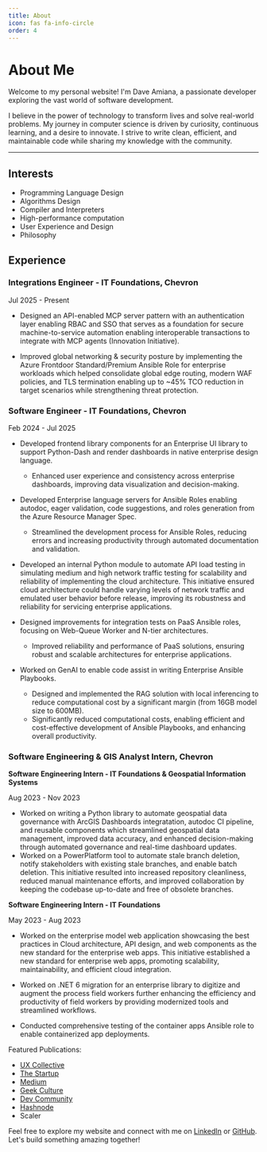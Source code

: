 ```yaml
---
title: About
icon: fas fa-info-circle
order: 4
---
```



# About Me

Welcome to my personal website! I'm Dave Amiana, a passionate developer exploring the vast world of software development.


I believe in the power of technology to transform lives and solve real-world problems. My journey in computer science is driven by curiosity, continuous learning, and a desire to innovate. I strive to write clean, efficient, and maintainable code while sharing my knowledge with the community.

  
---

## Interests

- Programming Language Design
- Algorithms Design
- Compiler and Interpreters
- High-performance computation
- User Experience and Design
- Philosophy


## Experience 
### Integrations Engineer - IT Foundations, Chevron

Jul 2025 - Present

- Designed an API-enabled MCP server pattern with an authentication layer enabling RBAC and SSO that serves as a foundation for secure machine-to-service automation enabling interoperable transactions to integrate with MCP agents (Innovation Initiative).

- Improved global networking & security posture by implementing the Azure Frontdoor Standard/Premium Ansible Role for enterprise workloads which helped consolidate global edge routing, modern WAF policies, and TLS termination enabling up to ~45% TCO reduction in target scenarios while strengthening threat protection. 

### Software Engineer - IT Foundations, Chevron

Feb 2024 - Jul 2025

- Developed frontend library components for an Enterprise UI library to support Python-Dash and render dashboards in native enterprise design language.
  - Enhanced user experience and consistency across enterprise dashboards, improving data visualization and decision-making.

- Developed Enterprise language servers for Ansible Roles enabling autodoc, eager validation, code suggestions, and roles generation from the Azure Resource Manager Spec.
  - Streamlined the development process for Ansible Roles, reducing errors and increasing productivity through automated documentation and validation.

- Developed an internal Python module to automate API load testing in simulating medium and high network traffic testing for scalability and reliability of implementing the cloud architecture.  This initiative ensured cloud architecture could handle varying levels of network traffic and emulated user behavior before release, improving its robustness and reliability for servicing enterprise applications. 

- Designed improvements for integration tests on PaaS Ansible roles, focusing on Web-Queue Worker and N-tier architectures.
  - Improved reliability and performance of PaaS solutions, ensuring robust and scalable architectures for enterprise applications.

- Worked on GenAI to enable code assist in writing Enterprise Ansible Playbooks.
  - Designed and implemented the RAG solution with local inferencing to reduce computational cost by a significant margin (from 16GB model size to 600MB).
  - Significantly reduced computational costs, enabling efficient and cost-effective development of Ansible Playbooks, and enhancing overall productivity.

### Software Engineering & GIS Analyst Intern, Chevron 

**Software Engineering Intern - IT Foundations & Geospatial Information Systems**

Aug 2023 - Nov 2023

- Worked on writing a Python library to automate geospatial data governance with ArcGIS Dashboards integratation, autodoc CI pipeline, and reusable components which streamlined geospatial data management, improved data accuracy, and enhanced decision-making through automated governance and real-time dashboard updates.
- Worked on a PowerPlatform tool to automate stale branch deletion, notify stakeholders with existing stale branches, and enable batch deletion. This initiative resulted into increased repository cleanliness, reduced manual maintenance efforts, and improved collaboration by keeping the codebase up-to-date and free of obsolete branches.

**Software Engineering Intern - IT Foundations**

May 2023 - Aug 2023

- Worked on the enterprise model web application showcasing the best practices in Cloud architecture, API design, and web components as the new standard for the enterprise web apps. This initiative established a new standard for enterprise web apps, promoting scalability, maintainability, and efficient cloud integration.

- Worked on .NET 6 migration for an enterprise library to digitize and augment the process field workers further enhancing the efficiency and productivity of field workers by providing modernized tools and streamlined workflows.

- Conducted comprehensive testing of the container apps Ansible role to enable containerized app deployments. 

Featured Publications:
- [UX Collective](https://uxdesign.cc/general-principles-of-design-don-normans-principles-4e2d97267905)
- [The Startup](https://medium.com/swlh/making-sense-of-algorithms-general-perspective-c3ba626577ae)
- [Medium](https://medium.com/dave-amiana/a-brief-history-of-artificial-intelligence-part-i-c0d2d79b9e6a)
- [Geek Culture](https://medium.com/geekculture/python-typed-annotations-1e3f3f5f6841)
- [Dev Community](https://twitter.com/CodeNewbies/status/1434622479646011393)
- [Hashnode](https://dcode.hashnode.dev/the-r-language-an-overview)
- Scaler


Feel free to explore my website and connect with me on [LinkedIn](https://www.linkedin.com/in/dave-amiana-8548a91aa/) or [GitHub](https://github.com/adeeconometrics). Let's build something amazing together!